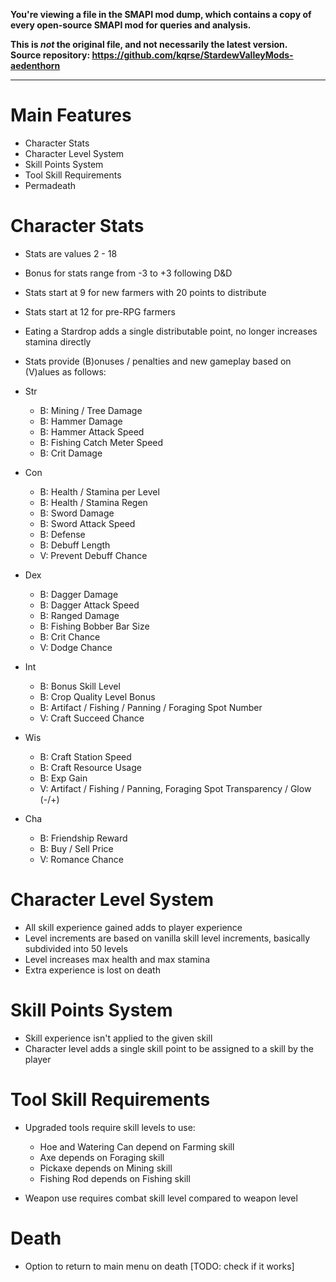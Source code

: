 **You're viewing a file in the SMAPI mod dump, which contains a copy of every open-source SMAPI mod
for queries and analysis.**

**This is _not_ the original file, and not necessarily the latest version.**  
**Source repository: https://github.com/kqrse/StardewValleyMods-aedenthorn**

----

**Main Features**
=

- Character Stats
- Character Level System
- Skill Points System
- Tool Skill Requirements
- Permadeath

**Character Stats**
=

- Stats are values 2 - 18
- Bonus for stats range from -3 to +3 following D&D
- Stats start at 9 for new farmers with 20 points to distribute
- Stats start at 12 for pre-RPG farmers
- Eating a Stardrop adds a single distributable point, no longer increases stamina directly
- Stats provide (B)onuses / penalties and new gameplay based on (V)alues as follows:

- Str
    - B: Mining / Tree Damage
    - B: Hammer Damage
    - B: Hammer Attack Speed
    - B: Fishing Catch Meter Speed
    - B: Crit Damage

- Con
    - B: Health / Stamina per Level
    - B: Health / Stamina Regen
    - B: Sword Damage
    - B: Sword Attack Speed
    - B: Defense 
    - B: Debuff Length
    - V: Prevent Debuff Chance

- Dex
    - B: Dagger Damage
    - B: Dagger Attack Speed
    - B: Ranged Damage 
    - B: Fishing Bobber Bar Size
    - B: Crit Chance
    - V: Dodge Chance

- Int
    - B: Bonus Skill Level
    - B: Crop Quality Level Bonus
    - B: Artifact / Fishing / Panning / Foraging Spot Number
    - V: Craft Succeed Chance

 - Wis
    - B: Craft Station Speed
    - B: Craft Resource Usage
    - B: Exp Gain
    - V: Artifact / Fishing / Panning, Foraging Spot Transparency / Glow (-/+)
 
 - Cha
    - B: Friendship Reward
    - B: Buy / Sell Price
    - V: Romance Chance


**Character Level System**
=

- All skill experience gained adds to player experience
- Level increments are based on vanilla skill level increments, basically subdivided into 50 levels
- Level increases max health and max stamina
- Extra experience is lost on death


**Skill Points System**
=

- Skill experience isn't applied to the given skill
- Character level adds a single skill point to be assigned to a skill by the player


**Tool Skill Requirements**
=

- Upgraded tools require skill levels to use:
    - Hoe and Watering Can depend on Farming skill
    - Axe depends on Foraging skill
    - Pickaxe depends on Mining skill
    - Fishing Rod depends on Fishing skill

- Weapon use requires combat skill level compared to weapon level


**Death**
=

- Option to return to main menu on death  [TODO: check if it works]